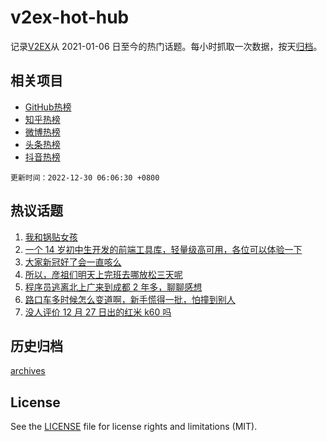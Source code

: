 # v2ex-hot-hub

 记录[V2EX](https://www.v2ex.com/)从 2021-01-06 日至今的热门话题。每小时抓取一次数据，按天[归档](archives)。
 
 ## 相关项目

- [GitHub热榜](https://github.com/lonnyzhang423/github-hot-hub)
- [知乎热榜](https://github.com/lonnyzhang423/zhihu-hot-hub)
- [微博热榜](https://github.com/lonnyzhang423/weibo-hot-hub)
- [头条热榜](https://github.com/lonnyzhang423/toutiao-hot-hub)
- [抖音热榜](https://github.com/lonnyzhang423/douyin-hot-hub)


 `更新时间：2022-12-30 06:06:30 +0800`

## 热议话题

1. [我和锅贴女孩](https://www.v2ex.com/t/905285)
1. [一个 14 岁初中生开发的前端工具库，轻量级高可用，各位可以体验一下](https://www.v2ex.com/t/905279)
1. [大家新冠好了会一直咳么](https://www.v2ex.com/t/905381)
1. [所以，彦祖们明天上完班去哪放松三天呢](https://www.v2ex.com/t/905277)
1. [程序员逃离北上广来到成都 2 年多，聊聊感想](https://www.v2ex.com/t/905294)
1. [路口车多时候怎么变道啊，新手慌得一批，怕撞到别人](https://www.v2ex.com/t/905309)
1. [没人评价 12 月 27 日出的红米 k60 吗](https://www.v2ex.com/t/905291)

## 历史归档

[archives](archives)

## License

See the [LICENSE](LICENSE) file for license rights and limitations (MIT).
